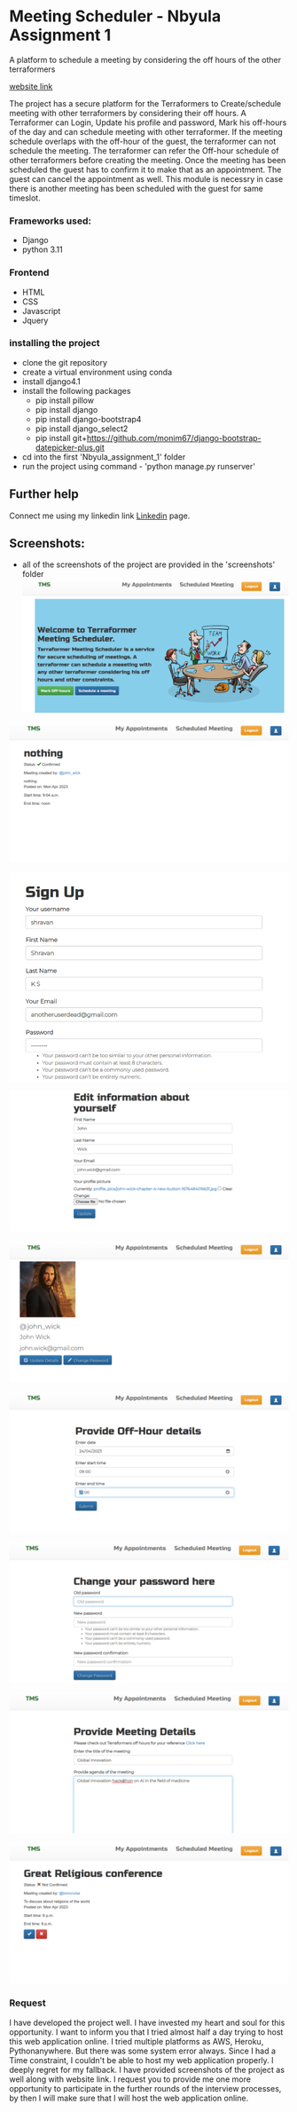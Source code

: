 # Meeting Scheduler - Nbyula Assignment 1
A platform to schedule a meeting by considering the off hours of the other terraformers

[website link](http://shravanksubrahmanya.pythonanywhere.com/)

The project has a secure platform for the Terraformers to Create/schedule meeting with other terraformers by considering their off hours. A Terraformer can Login, Update his profile and password, Mark his off-hours of the day and can schedule meeting with other terraformer. If the meeting schedule overlaps with the off-hour of the guest, the terraformer can not schedule the meeting. The terraformer can refer the Off-hour schedule of other terraformers before creating the meeting.
Once the meeting has been scheduled the guest has to confirm it to make that as an appointment. The guest can cancel the appointment as well. This module is necessry in case there is another meeting has been scheduled with the guest for same timeslot.

### Frameworks used:
* Django
* python 3.11

### Frontend
* HTML
* CSS
* Javascript
* Jquery

### installing the project
* clone the git repository
* create a virtual environment using conda
* install django4.1
* install the following packages
  * pip install pillow
  * pip install django
  * pip install django-bootstrap4
  * pip install django_select2
  * pip install git+https://github.com/monim67/django-bootstrap-datepicker-plus.git
* cd into the first 'Nbyula_assignment_1' folder
* run the project using command - 'python manage.py runserver'


## Further help

Connect me using my linkedin link [Linkedin](https://www.linkedin.com/in/shravan-k-s-4a04ba155/) page.


## Screenshots:
* all of the screenshots of the project are provided in the 'screenshots' folder
![image](screenshots/home_page.png)

![image](screenshots/Confirmed_appointments.png)

![image](screenshots/Signup_form.png)

![image](screenshots/account_updation_form.png)

![image](screenshots/user_account_form.png)

![image](screenshots/Off_hour_details_form.png)

![image](screenshots/password_change_form.png)

![image](screenshots/meeting_creation_form.png)

![image](screenshots/not_confirmed_meetings.png)

### Request
I have developed the project well. I have invested my heart and soul for this opportunity. I want to inform you that I tried almost half a day trying to host this web application online. I tried multiple platforms as AWS, Heroku, Pythonanywhere. But there was some system error always. Since I had a Time constraint, I couldn't be able to host my web application properly. I deeply regret for my fallback. I have provided screenshots of the project as well along with website link. I request you to provide me one more opportunity to participate in the further rounds of the interview processes, by then I will make sure that I will host the web application online.  
